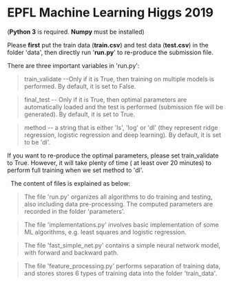 # EPFL Machine Learning Higgs 2019

(**Python 3** is required. **Numpy** must be installed)

Please **first** put the train data (**train.csv**) and test data (**test.csv**) in the folder 'data', then directly run '**run.py**' to re-produce the submission file.

There are three important variables in 'run.py':

> train_validate --Only if it is True, then training on multiple models is performed. By default, it is set to False.

> final_test -- Only if it is True, then optimal parameters are automatically loaded and the test is performed (submission file will be generated). By default, it is set to True.

> method -- a string that is either 'ls', 'log' or 'dl' (they represent ridge regression, logistic regression and deep learning). By default, it is set to be 'dl'.
&nbsp;
&nbsp;

If you want to re-produce the optimal parameters, please set train_validate to True. However, it will take plenty of time ( at least over 20 minutes) to perform full training when we set method to 'dl'.

&nbsp;
The content of files is explained as below:

> The file 'run.py' organizes all algorithms to do training and testing, also including data pre-processing. The computed parameters are recorded in the folder 'parameters'.

> The file 'implementations.py' involves basic implementation of some ML algorithms, e.g. least squares and logistic regression.

> The file 'fast_simple_net.py' contains a simple neural network model, with forward and backward path.

> The file 'feature_processing.py' performs separation of training data, and stores stores 6 types of training data into the folder 'train_data'.
